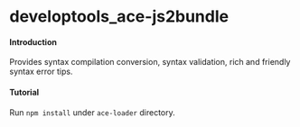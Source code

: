 # developtools_ace-js2bundle

#### Introduction
Provides syntax compilation conversion, syntax validation, rich and friendly syntax error tips.

#### Tutorial

Run `npm install` under `ace-loader` directory.